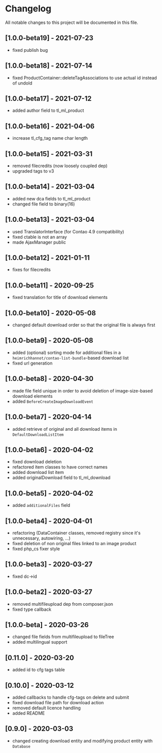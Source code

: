 # Changelog

All notable changes to this project will be documented in this file.

## [1.0.0-beta19] - 2021-07-23

- fixed publish bug

## [1.0.0-beta18] - 2021-07-14

- fixed ProductContainer::deleteTagAssociations to use actual id instead of undoId

## [1.0.0-beta17] - 2021-07-12

- added author field to tl_ml_product

## [1.0.0-beta16] - 2021-04-06

- increase tl_cfg_tag name char length

## [1.0.0-beta15] - 2021-03-31

- removed filecredits (now loosely coupled dep)
- upgraded tags to v3

## [1.0.0-beta14] - 2021-03-04

- added new dca fields to tl_ml_product
- changed file field to binary(16)

## [1.0.0-beta13] - 2021-03-04

- used TranslatorInterface (for Contao 4.9 compatibility)
- fixed ctable is not an array
- made AjaxManager public

## [1.0.0-beta12] - 2021-01-11

- fixes for filecredits

## [1.0.0-beta11] - 2020-09-25

- fixed translation for title of download elements

## [1.0.0-beta10] - 2020-05-08

- changed default download order so that the original file is always first

## [1.0.0-beta9] - 2020-05-08

- added (optional) sorting mode for additional files in a `heimrichhannot/contao-list-bundle`-based download list
- fixed url generation

## [1.0.0-beta8] - 2020-04-30

- made file field unique in order to avoid deletion of image-size-based download elements
- added `BeforeCreateImageDownloadEvent`

## [1.0.0-beta7] - 2020-04-14

- added retrieve of original and all download items in `DefaultDownloadListItem`

## [1.0.0-beta6] - 2020-04-02

- fixed download deletion
- refactored item classes to have correct names
- added download list item
- added originalDownload field to tl_ml_download

## [1.0.0-beta5] - 2020-04-02

- added `additionalFiles` field

## [1.0.0-beta4] - 2020-04-01

- refactoring (DataContainer classes, removed registry since it's unnecessary, autowiring, ...)
- fixed deletion of non original files linked to an image product
- fixed php_cs fixer style

## [1.0.0-beta3] - 2020-03-27

- fixed dc->id

## [1.0.0-beta2] - 2020-03-27

- removed multifileupload dep from composer.json
- fixed type callback

## [1.0.0-beta] - 2020-03-26

- changed file fields from multifileupload to fileTree
- added multilingual support

## [0.11.0] - 2020-03-20

- added id to cfg tags table

## [0.10.0] - 2020-03-12

- added callbacks to handle cfg-tags on delete and submit
- fixed download file path for download action
- removed default licence handling
- added README

## [0.9.0] - 2020-03-03

- changed creating download entity and modifying product entity with `Database`

